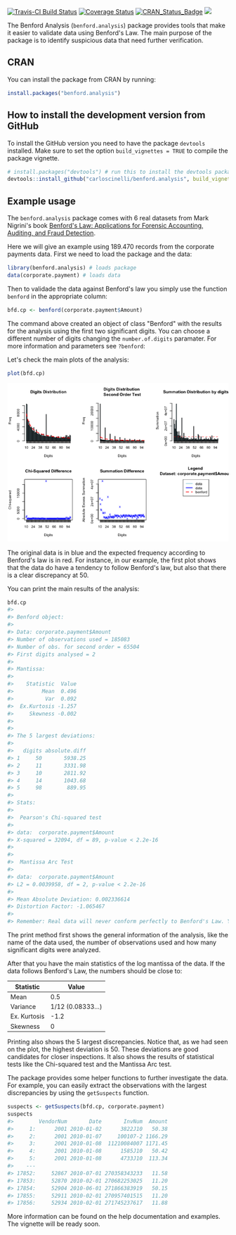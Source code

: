<!-- README.md is generated from README.Rmd. Please edit that file -->
[![Travis-CI Build Status](https://travis-ci.org/carloscinelli/benford.analysis.svg?branch=master)](https://travis-ci.org/carloscinelli/benford.analysis) [![Coverage Status](https://img.shields.io/codecov/c/github/carloscinelli/benford.analysis/master.svg)](https://codecov.io/github/carloscinelli/benford.analysis?branch=master) [![CRAN\_Status\_Badge](http://www.r-pkg.org/badges/version/benford.analysis)](https://cran.r-project.org/package=benford.analysis) ![](http://cranlogs.r-pkg.org/badges/benford.analysis)

The Benford Analysis (`benford.analysis`) package provides tools that make it easier to validate data using Benford's Law. The main purpose of the package is to identify suspicious data that need further verification.

CRAN
----

You can install the package from CRAN by running:

``` r
install.packages("benford.analysis")
```

How to install the development version from GitHub
--------------------------------------------------

To install the GitHub version you need to have the package `devtools` installed. Make sure to set the option `build_vignettes = TRUE` to compile the package vignette.

``` r
# install.packages("devtools") # run this to install the devtools package
devtools::install_github("carloscinelli/benford.analysis", build_vignettes = TRUE)
```

Example usage
-------------

The `benford.analysis` package comes with 6 real datasets from Mark Nigrini's book [Benford's Law: Applications for Forensic Accounting, Auditing, and Fraud Detection](http://www.amazon.com/gp/product/B007KG9ZAI/ref=as_li_ss_tl?ie=UTF8&camp=1789&creative=390957&creativeASIN=B007KG9ZAI&linkCode=as2&tag=analreal-20).

Here we will give an example using 189.470 records from the corporate payments data. First we need to load the package and the data:

``` r
library(benford.analysis) # loads package
data(corporate.payment) # loads data
```

Then to validade the data against Benford's law you simply use the function `benford` in the appropriate column:

``` r
bfd.cp <- benford(corporate.payment$Amount)
```

The command above created an object of class "Benford" with the results for the analysis using the first two significant digits. You can choose a different number of digits changing the `number.of.digits` paramater. For more information and parameters see `?benford`:

Let's check the main plots of the analysis:

``` r
plot(bfd.cp)
```

![](tools/unnamed-chunk-6-1.png)

The original data is in blue and the expected frequency according to Benford's law is in red. For instance, in our example, the first plot shows that the data do have a tendency to follow Benford's law, but also that there is a clear discrepancy at 50.

You can print the main results of the analysis:

``` r
bfd.cp
#> 
#> Benford object:
#>  
#> Data: corporate.payment$Amount 
#> Number of observations used = 185083 
#> Number of obs. for second order = 65504 
#> First digits analysed = 2
#> 
#> Mantissa: 
#> 
#>    Statistic  Value
#>         Mean  0.496
#>          Var  0.092
#>  Ex.Kurtosis -1.257
#>     Skewness -0.002
#> 
#> 
#> The 5 largest deviations: 
#> 
#>   digits absolute.diff
#> 1     50       5938.25
#> 2     11       3331.98
#> 3     10       2811.92
#> 4     14       1043.68
#> 5     98        889.95
#> 
#> Stats:
#> 
#>  Pearson's Chi-squared test
#> 
#> data:  corporate.payment$Amount
#> X-squared = 32094, df = 89, p-value < 2.2e-16
#> 
#> 
#>  Mantissa Arc Test
#> 
#> data:  corporate.payment$Amount
#> L2 = 0.0039958, df = 2, p-value < 2.2e-16
#> 
#> Mean Absolute Deviation: 0.002336614
#> Distortion Factor: -1.065467
#> 
#> Remember: Real data will never conform perfectly to Benford's Law. You should not focus on p-values!
```

The print method first shows the general information of the analysis, like the name of the data used, the number of observations used and how many significant digits were analyzed.

After that you have the main statistics of the log mantissa of the data. If the data follows Benford's Law, the numbers should be close to:

| Statistic    | Value           |
|--------------|-----------------|
| Mean         | 0.5             |
| Variance     | 1/12 (0.08333…) |
| Ex. Kurtosis | -1.2            |
| Skewness     | 0               |

Printing also shows the 5 largest discrepancies. Notice that, as we had seen on the plot, the highest deviation is 50. These deviations are good candidates for closer inspections. It also shows the results of statistical tests like the Chi-squared test and the Mantissa Arc test.

The package provides some helper functions to further investigate the data. For example, you can easily extract the observations with the largest discrepancies by using the `getSuspects` function.

``` r
suspects <- getSuspects(bfd.cp, corporate.payment)
suspects
#>        VendorNum       Date       InvNum  Amount
#>     1:      2001 2010-01-02      3822J10   50.38
#>     2:      2001 2010-01-07     100107-2 1166.29
#>     3:      2001 2010-01-08  11210084007 1171.45
#>     4:      2001 2010-01-08      1585J10   50.42
#>     5:      2001 2010-01-08      4733J10  113.34
#>    ---                                          
#> 17852:     52867 2010-07-01 270358343233   11.58
#> 17853:     52870 2010-02-01 270682253025   11.20
#> 17854:     52904 2010-06-01 271866383919   50.15
#> 17855:     52911 2010-02-01 270957401515   11.20
#> 17856:     52934 2010-02-01 271745237617   11.88
```

More information can be found on the help documentation and examples. The vignette will be ready soon.
